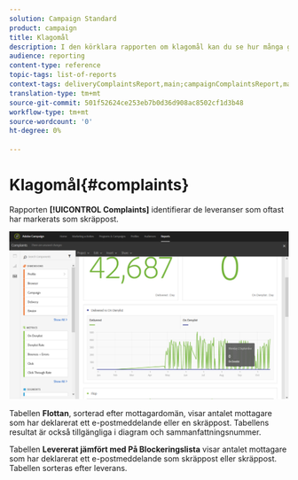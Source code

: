```yaml
---
solution: Campaign Standard
product: campaign
title: Klagomål
description: I den körklara rapporten om klagomål kan du se hur många gånger utskick har deklarerats som skräppost.
audience: reporting
content-type: reference
topic-tags: list-of-reports
context-tags: deliveryComplaintsReport,main;campaignComplaintsReport,main;programComplaintsReport,main
translation-type: tm+mt
source-git-commit: 501f52624ce253eb7b0d36d908ac8502cf1d3b48
workflow-type: tm+mt
source-wordcount: '0'
ht-degree: 0%

---
```



# Klagomål{#complaints}

Rapporten **[!UICONTROL Complaints]** identifierar de leveranser som oftast har markerats som skräppost.

![](assets/delivery_reports_complaints.png)

Tabellen **Flottan**, sorterad efter mottagardomän, visar antalet mottagare som har deklarerat ett e-postmeddelande eller en skräppost. Tabellens resultat är också tillgängliga i diagram och sammanfattningsnummer.

Tabellen **Levererat jämfört med På Blockeringslista** visar antalet mottagare som har deklarerat ett e-postmeddelande som skräppost eller skräppost. Tabellen sorteras efter leverans.
